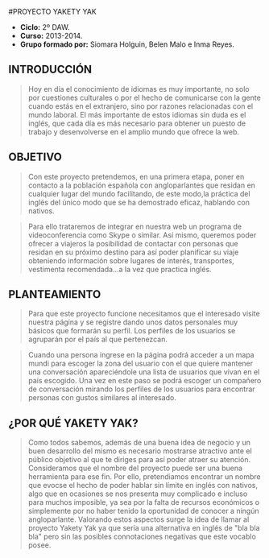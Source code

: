 #PROYECTO YAKETY YAK

+ **Ciclo:** 2º DAW.
+ **Curso:** 2013-2014.
+ **Grupo formado por:** Siomara Holguin, Belen Malo e Inma Reyes.

## INTRODUCCIÓN

> Hoy en día el conocimiento de idiomas es muy importante, no solo por cuestiones culturales o por el hecho de comunicarse
> con la gente cuando estás en el extranjero, sino por razones relacionadas con el mundo laboral. El más importante de estos
> idiomas sin duda es el inglés, que cada día es más necesario para obtener un puesto de trabajo y desenvolverse en el
> amplio mundo que ofrece la web.


## OBJETIVO

> Con este proyecto pretendemos, en una primera etapa, poner en contacto a la población española con angloparlantes que 
> residan en cualquier lugar del mundo facilitando, de este modo,la práctica del inglés del único modo que se ha 
> demostrado eficaz, hablando con nativos.

> Para ello trataremos de integrar en nuestra web un programa de videoconferencia como Skype o similar. Así mismo, 
> queremos poder ofrecer a viajeros la posibilidad de contactar con personas que residan en su próximo destino para así 
> poder planificar su viaje obteniendo información sobre lugares de interés, transportes, vestimenta recomendada...a 
> la vez que practica inglés. 

## PLANTEAMIENTO

> Para que este proyecto funcione necesitamos que el interesado visite nuestra página y se registre dando unos datos 
> personales muy básicos que formarán su perfil. Los perfiles de los usuarios se agruparán por el país al que 
> pertenezcan.

> Cuando una persona ingrese en la página podrá acceder a un mapa mundi para escoger la zona del usuario con el que 
> quiere mantener una conversación apareciéndole una lista de usuarios que vivan en el país escogido. Una vez en este paso
> se podrá escoger un compañero de conversación mirando los perfiles de los usuarios para encontrar personas con gustos 
> similares al interesado.

## ¿POR QUÉ YAKETY YAK?

> Como todos sabemos, además de una buena idea de negocio y un buen desarrollo del mismo es necesario mostrarse atractivo ante
> el público objetivo al que te diriges para así poder atraer su atención. Consideramos que el nombre del proyecto puede 
> ser una buena herramienta para ese fin. Por ello, pretendiamos encontrar un nombre que evocse el hecho de poder hablar sin 
> límite en inglés con nativos, algo que en ocasiones se nos presenta muy complicado e incluso para muchos imposible, ya sea 
> por la falta de recursos económicos o simplemente por no haber tenido la oportunidad de conocer a ningún angloparlante.
> Valorando estos aspectos surge la idea de llamar al proyecto Yakety Yak ya que sería una alternativa en inglés de
> "bla bla bla" pero sin las posibles connotaciones negativas que este vocablo posee. 







